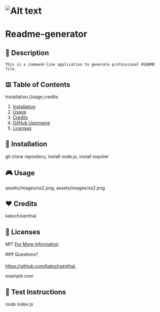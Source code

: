  
  # ![Alt text](https://img.shields.io/badge/License-MIT-yellow?style=for-the-badge)
  # Readme-generator

  ## 📄 Description
    This is a command-line application to generate professional README file.

  ## 𝌞 Table of Contents
  Installation,Usage,credits
  1. [Installation](#installation)
  2. [Usage](#usage)
  3. [Credits](#credits)
  4. [GitHub Username](#gitHub-username)
  5. [Licenses](#licenses)

  ## 🏁 Installation
  git clone repository, install node.js, install inquirer

  ## 🎮 Usage
  assets/images/ss2.png, assets/images/ss2.png

  ## ❤️ Credits
  katoch/senthal

  ## 📜 Licenses
  
  MIT 
  [For More Information](https://opensource.org/licenses/MIT)

  ##❓ Questions?

  https://github.com/katochsenthal,

  example.com

  ## 🧪 Test Instructions
  node index.js


